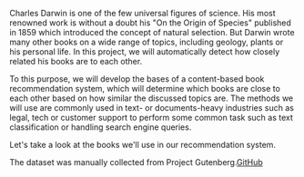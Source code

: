 
Charles Darwin is one of the few universal figures of science. His most renowned work is without a doubt his "On the Origin of Species" published in 1859 which introduced the concept of natural selection. But Darwin wrote many other books on a wide range of topics, including geology, plants or his personal life. In this project, we will automatically detect how closely related his books are to each other.

To this purpose, we will develop the bases of a content-based book recommendation system, which will determine which books are close to each other based on how similar the discussed topics are. The methods we will use are commonly used in text- or documents-heavy industries such as legal, tech or customer support to perform some common task such as text classification or handling search engine queries.

Let's take a look at the books we'll use in our recommendation system.

The dataset was manually collected from Project Gutenberg.[GitHub](http://github.com)
